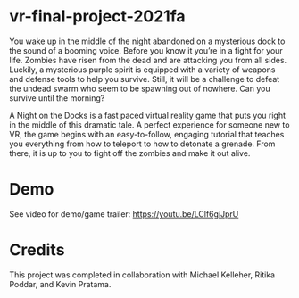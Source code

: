 # vr-final-project-2021fa
You wake up in the middle of the night abandoned on a mysterious dock to the sound of a booming voice. Before you know it you’re in a fight for your life. Zombies have risen from the dead and are attacking you from all sides. Luckily, a mysterious purple spirit is equipped with a variety of weapons and defense tools to help you survive. Still, it will be a challenge to defeat the undead swarm who seem to be spawning out of nowhere. Can you survive until the morning?

A Night on the Docks is a fast paced virtual reality game that puts you right in the middle of this dramatic tale. A perfect experience for someone new to VR, the game begins with an easy-to-follow, engaging tutorial that teaches you everything from how to teleport to how to detonate a grenade. From there, it is up to you to fight off the zombies and make it out alive.

# Demo
See video for demo/game trailer: https://youtu.be/LClf6giJprU

# Credits
This project was completed in collaboration with Michael Kelleher, Ritika Poddar, and Kevin Pratama.

